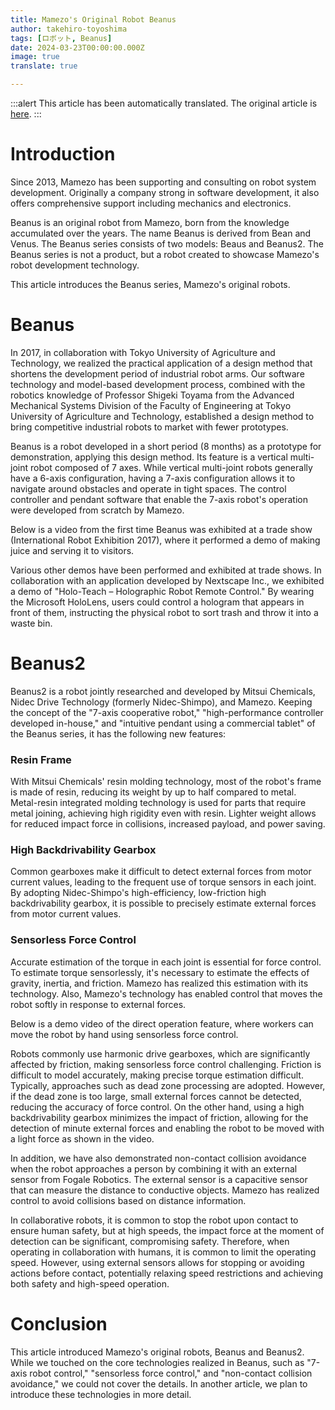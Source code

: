 ```yaml
---
title: Mamezo's Original Robot Beanus
author: takehiro-toyoshima
tags: [ロボット, Beanus]
date: 2024-03-23T00:00:00.000Z
image: true
translate: true

---
```


:::alert
This article has been automatically translated.
The original article is [here](https://developer.mamezou-tech.com/robotics/beanus/beanus_introduction/).
:::



# Introduction

Since 2013, Mamezo has been supporting and consulting on robot system development. Originally a company strong in software development, it also offers comprehensive support including mechanics and electronics.

Beanus is an original robot from Mamezo, born from the knowledge accumulated over the years. The name Beanus is derived from Bean and Venus. The Beanus series consists of two models: Beaus and Beanus2. The Beanus series is not a product, but a robot created to showcase Mamezo's robot development technology.

This article introduces the Beanus series, Mamezo's original robots.

# Beanus

In 2017, in collaboration with Tokyo University of Agriculture and Technology, we realized the practical application of a design method that shortens the development period of industrial robot arms. Our software technology and model-based development process, combined with the robotics knowledge of Professor Shigeki Toyama from the Advanced Mechanical Systems Division of the Faculty of Engineering at Tokyo University of Agriculture and Technology, established a design method to bring competitive industrial robots to market with fewer prototypes.

Beanus is a robot developed in a short period (8 months) as a prototype for demonstration, applying this design method. Its feature is a vertical multi-joint robot composed of 7 axes. While vertical multi-joint robots generally have a 6-axis configuration, having a 7-axis configuration allows it to navigate around obstacles and operate in tight spaces. The control controller and pendant software that enable the 7-axis robot's operation were developed from scratch by Mamezo.

Below is a video from the first time Beanus was exhibited at a trade show (International Robot Exhibition 2017), where it performed a demo of making juice and serving it to visitors.

Various other demos have been performed and exhibited at trade shows. In collaboration with an application developed by Nextscape Inc., we exhibited a demo of "Holo-Teach – Holographic Robot Remote Control." By wearing the Microsoft HoloLens, users could control a hologram that appears in front of them, instructing the physical robot to sort trash and throw it into a waste bin.

# Beanus2

Beanus2 is a robot jointly researched and developed by Mitsui Chemicals, Nidec Drive Technology (formerly Nidec-Shimpo), and Mamezo. Keeping the concept of the "7-axis cooperative robot," "high-performance controller developed in-house," and "intuitive pendant using a commercial tablet" of the Beanus series, it has the following new features:

### Resin Frame
With Mitsui Chemicals' resin molding technology, most of the robot's frame is made of resin, reducing its weight by up to half compared to metal. Metal-resin integrated molding technology is used for parts that require metal joining, achieving high rigidity even with resin. Lighter weight allows for reduced impact force in collisions, increased payload, and power saving.

### High Backdrivability Gearbox
Common gearboxes make it difficult to detect external forces from motor current values, leading to the frequent use of torque sensors in each joint. By adopting Nidec-Shimpo's high-efficiency, low-friction high backdrivability gearbox, it is possible to precisely estimate external forces from motor current values.

### Sensorless Force Control
Accurate estimation of the torque in each joint is essential for force control. To estimate torque sensorlessly, it's necessary to estimate the effects of gravity, inertia, and friction. Mamezo has realized this estimation with its technology. Also, Mamezo's technology has enabled control that moves the robot softly in response to external forces.

Below is a demo video of the direct operation feature, where workers can move the robot by hand using sensorless force control.

Robots commonly use harmonic drive gearboxes, which are significantly affected by friction, making sensorless force control challenging. Friction is difficult to model accurately, making precise torque estimation difficult. Typically, approaches such as dead zone processing are adopted. However, if the dead zone is too large, small external forces cannot be detected, reducing the accuracy of force control. On the other hand, using a high backdrivability gearbox minimizes the impact of friction, allowing for the detection of minute external forces and enabling the robot to be moved with a light force as shown in the video.

In addition, we have also demonstrated non-contact collision avoidance when the robot approaches a person by combining it with an external sensor from Fogale Robotics. The external sensor is a capacitive sensor that can measure the distance to conductive objects. Mamezo has realized control to avoid collisions based on distance information.

In collaborative robots, it is common to stop the robot upon contact to ensure human safety, but at high speeds, the impact force at the moment of detection can be significant, compromising safety. Therefore, when operating in collaboration with humans, it is common to limit the operating speed. However, using external sensors allows for stopping or avoiding actions before contact, potentially relaxing speed restrictions and achieving both safety and high-speed operation.

# Conclusion

This article introduced Mamezo's original robots, Beanus and Beanus2. While we touched on the core technologies realized in Beanus, such as "7-axis robot control," "sensorless force control," and "non-contact collision avoidance," we could not cover the details. In another article, we plan to introduce these technologies in more detail.
